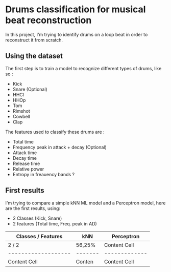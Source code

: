 # Drums classification for musical beat reconstruction

In this project, I'm trying to identify drums on a loop beat in order to reconstruct it from scratch.

## Using the dataset

The first step is to train a model to recognize different types of drums, like so :
* Kick
* Snare
(Optional)
* HHCl
* HHOp
* Tom
* Rimshot
* Cowbell
* Clap

The features used to classify these drums are :
* Total time
* Frequency peak in attack + decay
(Optional)
* Attack time
* Decay time
* Release time
* Relative power
* Entropy in freauency bands ?

## First results

I'm trying to compare a simple kNN ML model and a Perceptron model, here are the first results, using:
* 2 Classes (Kick, Snare)
* 2 features (Total time, Freq. peak in AD)

| Classes / Features  |   kNN   |  Perceptron   |
| ------------------- | ------- | ------------- |
| 2 / 2               | 56,25%  | Content Cell  |
| ------------------- | ------- | ------------- |
| Content Cell        | Conten  | Content Cell  |